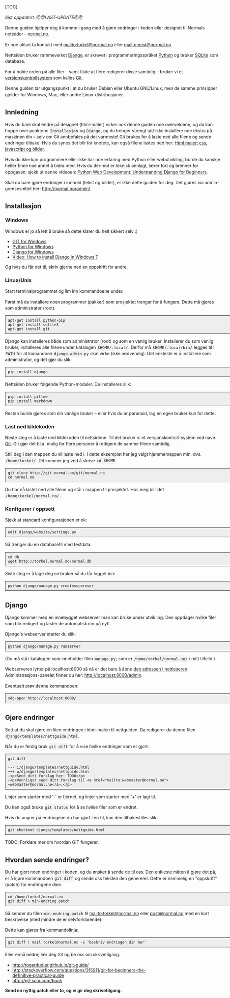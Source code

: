 <!--
http://git.normal.no/git/normal.no/tree/docs/how-to-contribute.md

See the Makefile for how to build and upload.

TODO:
rename getting-started.md?
url-namespace
html5. define browser support (lowest IE version)
css for <code>
more line-spacing?
-->

<!-- markdown don't touches stuff inside block tags, but head is not
a block tag, so it messes it up. Therefor we wrapp head inside a div
even tough it's not legal html -->
<div>
<meta charset="utf-8" />
<style type="text/css">
  pre {  /* box with code */
    background-color: rgb(238, 238, 238);
    border: 1px solid black;
    padding: 1ex;
    width: 52em;
  }
  p > code {    /* inline code */
    font-size: 90%;
    background-color: rgba(0,0,0,0.04);
    padding: 0.33em 0.1em;
    border-radius: 3px;
  }
  p { width: 50em; line-height: 1.44; }
  h2 { margin-top: 3ex; }
  div.toc {
    border: 1px dashed black;
    float: right;
    margin-right: 1em;
    padding-right: 1em;
  }
</style>
</div>


[TOC]

<!--
Hvordan komme i gang
====================
-->

_Sist oppdatert: @@LAST-UPDATE@@_

Denne guiden hjelper deg å komme i gang med å gjøre endringer i koden
eller designet til Normals nettsider – [normal.no](http://normal.no).

Er noe uklart ta kontakt med <mailto:torkel@normal.no> eller
<mailto:post@normal.no>.

Nettsiden bruker rammeverket [Django], er skrevet
i programmeringsspråket [Python] og bruker [SQLite] som database.

For å holde orden på alle filer – samt tilate at flere redigerer disse
samtidig – bruker vi et [versjonskontrollsystem][SCM] som kalles [Git][].

Denne guiden tar utgangspunkt i at du bruker Debian eller Ubuntu
GNU/Linux, men de samme prinsipper gjelder for Windows, Mac, eller andre
Linux-distribusjoner.

[Django]: https://www.djangoproject.com/
[Python]: http://www.python.org/
[SQLite]: http://sqlite.org/
[SCM]: http://no.wikipedia.org/wiki/Versjonskontrollsystem


## Innledning ##

Hvis du bare skal endre på designet (html-maler) virker nok denne guiden
noe overveldene, og du kan hoppe over punktene `Installasjon` og
`Django`, og du trenger strengt tatt ikke installere noe ekstra på
maskinen din – selv om Git annbefales på det varmeste! Git brukes for
å laste ned alle filene og sende endringer tilbake. Hvis du synes det
blir for knotete, kan også filene lastes ned her: [Html maler][];
[css, javascript og bilder][css-js-images].

[Html maler]: http://git.normal.no/git/normal.no/tree/django/templates
[css-js-images]: http://git.normal.no/git/normal.no/tree/django/static

Hvis du ikke kan programmere eller ikke har noe erfaring med Python eller
webutvikling, burde du kanskje heller finne noe annet å bidra med. Hvis
du derimot er teknisk annlagt, lærer fort og brenner for oppgaven; sjekk
ut denne videoen:
[Python Web Development: Understanding Django for Beginners](http://www.youtube.com/watch?v=zTNA0MtZwso).

Skal du bare gjøre endringer i innhold (tekst og bilder), er ikke dette
guiden for deg. Det gjøres via admin-grensesnittet her:
<http://normal.no/admin/>


## Installasjon ##


### Windows ###

Windows er jo så lett å bruke så dette klarer du helt sikkert selv :)

* [GIT for Windows](http://msysgit.github.io/)
* [Python for Windows](https://www.python.org/downloads/windows/)
* [Django for Windows](https://docs.djangoproject.com/en/1.7/howto/windows/)
* [Video: How to install Django in Windows 7](http://www.youtube.com/watch?v=rIVwVOpwpsA)

Og hvis du får det til, skriv gjerne ned en oppskrift for andre.


### Linux/Unix ###

Start terminalprogrammet og lim inn kommandoene under.

Først må du installere noen programmer (pakker) som prosjektet trenger
for å fungere. Dette må gjøres som administrator (root).

    apt-get install python-pip
    apt-get install sqlite3
    apt-get install git

Django kan installeres både som administrator (root) og som en vanlig
bruker.  Installerer du som vanlig bruker, installeres alle filene under
katalogen `$HOME/.local/`. Derfor må `$HOME/.local/bin/` legges til
i `PATH` for at komandoen `django-admin.py` skal virke (ikke nødvendig).
Det enkleste er å installere som administrator, og det gjør du slik:

    pip install django

Nettsiden bruker følgende Python-moduler. De installeres slik:

    pip install pillow
    pip install markdown

Resten burde gjøres som din vanlige bruker – eller hvis du er paranoid,
lag en egen bruker kun for dette.


### Last ned kildekoden ###

Neste steg er å laste ned kildekoden til nettsidene. Til det bruker vi
et versjonskontroll-system ved navn [Git][]. Git gjør det bl.a. mulig
for flere personer å redigere de samme filene samtidig.

[Git]: http://en.wikipedia.org/wiki/Git_(software)

Still deg i den mappen du vil laste ned i. I dette eksemplet har jeg
valgt hjemmemappen min, dvs. `/home/torkel/`. Dit kommer jeg ved
å skrive `cd $HOME`.

    git clone http://git.normal.no/git/normal.no
    cd normal.no

Du har nå lastet ned alle filene og står i mappen til prosjektet.
Hos meg blir det `/home/torkel/normal.no/`.


### Konfigurer / oppsett ###

Sjekk at standard konfigurasjonen er ok:

    edit django/website/settings.py

Så trenger du en databasefil med testdata:

    cd db
    wget http://torkel.normal.no/normal.db

Siste steg er å lage deg en bruker så du får logget inn:

    python django/manage.py createsuperuser



## Django ##

Django kommer med en innebygget webserver man kan bruke under utvikling.
Den oppdager hvilke filer som blir redigert og laster de automatisk inn
på nytt.

Django's webserver starter du slik:

    python django/manage.py runserver

(Du må stå i katalogen som inneholder filen `manage.py`; som er
`/home/torkel/normal.no/` i mitt tilfelle.)

Webserveren lytter på localhost:8000 så nå er det bare å åpne [den
adressen i nettleseren](http://localhost:8000/).  
Administrasjons-panelet finner du her: <http://localhost:8000/admin>.

Eventuelt prøv denne kommandoen:

    xdg-open http://localhost:8000/



## Gjøre endringer ##

Sett at du skal gjøre en liten endringen i html-malen til
nettguiden. Da redigerer du denne filen `django/templates/nettguide.html`.

Når du er ferdig bruk `git diff` for å vise hvilke endringer som er gjort:

    git diff

    --- i/django/templates/nettguide.html
    +++ w/django/templates/nettguide.html
    -<p>Send ditt forslag her: TODO</p>
    +<p>Vennligst send ditt forslag til <a href="mailto:webmaster@normal.no">
    +webmaster@normal.no</a>.</p>

Linjer som starter med '-' er fjernet, og linjer som starter med '+' er
lagt til.

Du kan også bruke `git status` for å se _hvilke_ filer som er endret.

Hvis du angrer på endringene du har gjort i en fil, kan den
tilbakestilles slik:

    git checkout django/templates/nettguide.html

TODO: Forklare mer om hvordan GIT fungerer.

<!--
git add docs/how-to-contribute.md docs/Makefile
git diff &ndash;&ndash;staged
-->


## Hvordan sende endringer? ##

Du har gjort noen endringer i koden, og du ønsker å sende de til oss.
Den enkleste måten å gjøre det på, er å kjøre kommandoen `git diff` og
sende oss teksten den genererer. Dette er nemmelig en "oppskrift"
(patch) for endringene dine.

    cd /home/torkel/normal.no
    git diff > min-endring.patch

Så sender du filen `min-endring.patch` til <mailto:torkel@normal.no>
eller <post@normal.no> med en kort beskrivelse (med mindre de er
selvforklarende).

Dette kan gjøres fra kommandolinja:

    git diff | mail torkel@normal.no -s 'beskriv endringen din her'

Eller ennå bedre; lær deg Git og be oss om skrivetilgang.

* <http://rogerdudler.github.io/git-guide/>
* <http://stackoverflow.com/questions/315911/git-for-beginners-the-definitive-practical-guide>
* <http://git-scm.com/book>

**Send en nyttig patch eller to, og vi gir deg skrivetilgang.**
